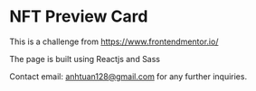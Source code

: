 # NFT Preview Card

This is a challenge from https://www.frontendmentor.io/  

The page is built using Reactjs and Sass

Contact email: anhtuan128@gmail.com for any further inquiries.
